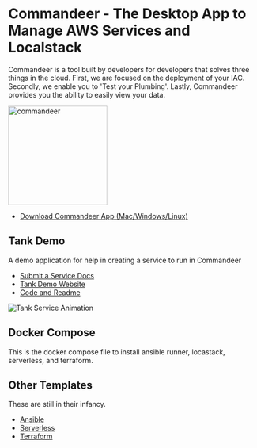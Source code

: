# Commandeer - The Desktop App to Manage AWS Services and Localstack

Commandeer is a tool built by developers for developers that solves three things in the cloud. First, we are focused on the deployment of your IAC. Secondly, we enable you to 'Test your Plumbing'. Lastly, Commandeer provides you the ability to easily view your data.

<img src="https://s3.us-west-1.amazonaws.com/commander-development-images/commandeer-logo.png" alt="commandeer" width="200"/>

- [Download Commandeer App (Mac/Windows/Linux)](https://getcommandeer.com/docs/download-app)

## Tank Demo

A demo application for help in creating a service to run in Commandeer

- [Submit a Service Docs](https://getcommandeer.com/docs/openSource/submitService)
- [Tank Demo Website](https://tanks.getcommandeer.com)
- [Code and Readme](https://github.com/commandeer/open/tree/master/website)

![Tank Service Animation](https://commander-development-images.s3.amazonaws.com/tank-service-2.gif)

## Docker Compose

This is the docker compose file to install ansible runner, locastack, serverless, and
terraform.

## Other Templates

These are still in their infancy.

- [Ansible](https://github.com/commandeer/open/tree/master/ansible)
- [Serverless](https://github.com/commandeer/open/tree/master/serverless)
- [Terraform](https://github.com/commandeer/open/tree/master/terraform)